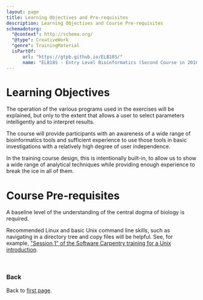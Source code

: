 ```yaml
---
layout: page
title: Learning Objectives and Pre-requisites
description: Learning Objectives and Course Pre-requisites
schemadotorg:
  "@context": http://schema.org/
  "@type": CreativeWork
  "genre": TrainingMaterial
  isPartOf:
      url: "https://gtpb.github.io/ELB18S/"
      name: "ELB18S - Entry Level Bioinformatics (Second Course in 2018)"
---
```


# Learning Objectives

The operation of the various programs used in the exercises will be explained, but only to the extent that allows a user to select parameters intelligently and to interpret results.

The course will provide participants with an awareness of a wide range of bioinformatics tools and sufficient experience to use those tools in basic investigations with a relatively high degree of user independence.

In the training course design, this is intentionally built-in, to allow us to show a wide range of analytical techniques while providing enough experience to break the ice in all of them.
<br/>

# Course Pre-requisites

A baseline level of the understanding of the central dogma of biology is required.

Recommended Linux and basic Unix command line skills, such as navigating in a directory tree and copy files will be helpful. See, for example, ["Session 1" of the Software Carpentry training for a Unix introduction](http://bioinformatics-core-shared-training.github.io/shell-novice/).

<br/>

### Back

Back to [first page](../index.md).
